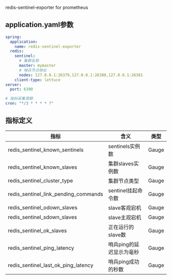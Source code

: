 redis-sentinel-exporter for prometheus

## application.yaml参数

```yaml
spring:
  application:
    name: redis-sentinel-exporter
  redis:
    sentinel:
      # 集群名称
      master: mymaster
      # 哨兵节点地址
      nodes: 127.0.0.1:26379,127.0.0.1:26380,127.0.0.1:26381
    client-type: lettuce
server:
  port: 6390

# 指标采集周期
cron: "*/3 * * * * ?"
```



## 指标定义

| 指标                                   | 含义             | 类型    |
| ------------------------------------ | -------------- | ----- |
| redis_sentinel_known_sentinels       | sentinels实例数   | Gauge |
| redis_sentinel_known_slaves          | 集群slaves实例数    | Gauge |
| redis_sentinel_cluster_type          | 集群节点类型         | Gauge |
| redis_sentinel_link_pending_commands | sentinel挂起命令数  | Gauge |
| redis_sentinel_odown_slaves          | slave客观宕机      | Gauge |
| redis_sentinel_sdown_slaves          | slave主观宕机      | Gauge |
| redis_sentinel_ok_slaves             | 正在运行的slave数    | Gauge |
| redis_sentinel_ping_latency          | 哨兵ping的延迟显示为毫秒 | Gauge |
| redis_sentinel_last_ok_ping_latency  | 哨兵ping成功的秒数    | Gauge |








